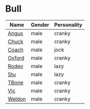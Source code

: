 # Bull

|Name|Gender|Personality|
|---|---|---|
|[Angus](github.com/lindsaygelle/animalcrossing/villager/bull/angus)|male|cranky|
|[Chuck](github.com/lindsaygelle/animalcrossing/villager/bull/chuck)|male|cranky|
|[Coach](github.com/lindsaygelle/animalcrossing/villager/bull/coach)|male|jock|
|[Oxford](github.com/lindsaygelle/animalcrossing/villager/bull/oxford)|male|cranky|
|[Rodeo](github.com/lindsaygelle/animalcrossing/villager/bull/rodeo)|male|lazy|
|[Stu](github.com/lindsaygelle/animalcrossing/villager/bull/stu)|male|lazy|
|[TBone](github.com/lindsaygelle/animalcrossing/villager/bull/tbone)|male|cranky|
|[Vic](github.com/lindsaygelle/animalcrossing/villager/bull/vic)|male|cranky|
|[Weldon](github.com/lindsaygelle/animalcrossing/villager/bull/weldon)|male|cranky|
